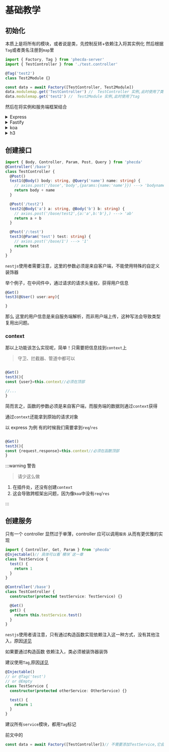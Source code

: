 # 基础教学

## 初始化

本质上是将所有的模块，或者说是类，先控制反转+依赖注入将其实例化
然后根据`Tag`或者类名注册到`map`里

```ts
import { Factory, Tag } from 'phecda-server'
import { TestController } from './test.controller'

@Tag('test2')
class Test2Module {}

const data = await Factory([TestController, Test2Module])
data.modulemap.get('TestController') //  TestController 实例,此时使用了类名
data.modulemap.get('test2') //  Test2Module 实例,此时使用了tag
```

然后在将实例和服务端框架结合

<details>
<summary>Express</summary>

```ts
import { bindApp } from 'phecda-server/express'

// ..

const router = express.Router()
bindApp(router, data)// work for router
```

</details>


<details>
<summary>Fastify</summary>

```ts
import { bindApp } from 'phecda-server/fastify'
const app = Fastify({
  logger: true,
})

app.register(bindApp(app, data))
```

</details>

<details>
<summary>koa</summary>

```ts
import Koa from 'koa'
import { koaBody } from 'koa-body'
import Router from '@koa/router'
import { bindApp } from 'phecda-server/koa'
import { Factory } from 'phecda-server'
import { TestController } from './test.controller'
const data = await Factory([TestController], {
  http: 'pmeta.js',
})
const app = new Koa()
const router = new Router()

app.use(koaBody())

bindApp(router, data)
app.use(router.routes()).use(router.allowedMethods())
```

</details>
<details>
<summary>h3</summary>

```ts
import { bindApp } from 'phecda-server/h3'

const router = createRouter()
bindApp(router, data)
```

</details>


## 创建接口

```ts
import { Body, Controller, Param, Post, Query } from 'phecda'
@Controller('/base')
class TestController {
  @Post()
  test1(@Body() body: string, @Query('name') name: string) {
    // axios.post('/base','body',{params:{name:'name'}}) ---> 'bodyname'
    return body + name
  }

  @Post('/test2')
  test2(@Body('a') a: string, @Body('b') b: string) {
    // axios.post('/base/test2',{a:'a',b:'b'},) ---> 'ab'
    return a + b
  }

  @Post('/:test')
  test3(@Param('test') test: string) {
    // axios.post('/base/1') ---> '1'
    return test
  }
}
```

`nestjs`使用者需要注意，这里的参数必须是来自客户端，不能使用特殊的自定义装饰器

举个例子，在中间件中，通过请求的请求头鉴权，获得用户信息

```ts
@Get()
test3(@User() user:any){

}
```

那么 这里的用户信息是来自服务端解析，而非用户端上传，这种写法会导致类型复用出问题。

### context

那以上功能该怎么实现呢，简单！只需要把信息挂到`context`上
> 守卫、拦截器、管道中都可以

```ts

@Get()
test3(){
const {user}=this.context//必须在顶部

//...
}

```

简而言之，函数的参数必须是来自客户端，而服务端的数据则通过`context`获得

通过`context`还能拿到原始的请求对象

以 express 为例 有的时候我们需要拿到`req`/`res`

```ts

@Get()
test3(){
const {request,response}=this.context//必须在函数顶部
}

```

:::warning 警告

> 请少这么做

1. 在插件处，还没有创建`context`
2. 这会导致跨框架出问题，因为像`koa`中没有`req`/`res`

:::




## 创建服务

只有一个 controller 显然过于单薄，controller 应可以调用`服务` 从而有更优雅的实现

```ts
import { Controller, Get, Param } from 'phecda'
@Injectable()// 具体可以看`模块`这一章
class TestService {
  test() {
    return 1
  }
}

@Controller('/base')
class TestController {
  constructor(protected testService: TestService) {}

  @Get()
  get() {
    return this.testService.test()
  }
}
```

`nestjs`使用者请注意，只有通过构造函数实现依赖注入这一种方式，没有其他注入，原因[详见](./compare.md)

如果要通过构造函数 依赖注入，类必须被装饰器装饰

建议使用`Tag`,原因[详见](./advance.md)

```ts
@Injectable()
// or @Tag('test')
// or @Empty
class TestService {
  constructor(protected otherService: OtherService) {}

  test() {
    return 1
  }
}
```

建议所有`service`模块，都用`Tag`标记


前文中的
```ts
const data = await Factory([TestController])// 不需要添加TestService,它会作为TestController的依赖被处理
```